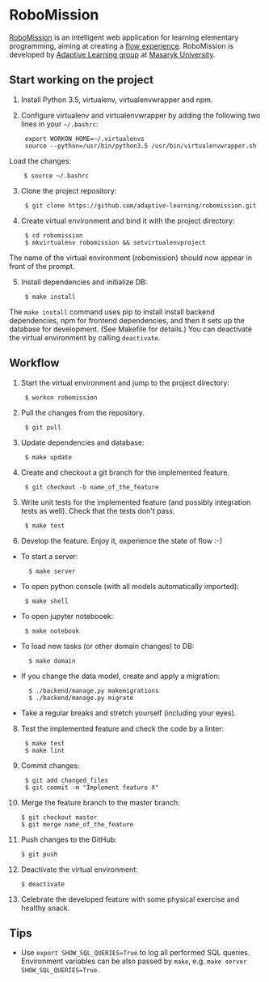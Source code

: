 # RoboMission
[RoboMission][1] is an intelligent web application for learning elementary programming,
aiming at creating a [flow experience][2].
RoboMission is developed by [Adaptive Learning group][3]
at [Masaryk University][4].

  [1]: https://en.staging.robomise.cz/
  [2]: https://en.wikipedia.org/wiki/Flow_(psychology)
  [3]: http://www.fi.muni.cz/adaptivelearning/
  [4]: https://www.muni.cz/en

## Start working on the project

1. Install Python 3.5, virtualenv, virtualenvwrapper and npm.

2. Configure virtualenv and virtualenvwrapper by adding the following two lines in your `~/.bashrc`:

        export WORKON_HOME=~/.virtualenvs
        source --python=/usr/bin/python3.5 /usr/bin/virtualenvwrapper.sh

  Load the changes:

        $ source ~/.bashrc

3. Clone the project repository:

        $ git clone https://github.com/adaptive-learning/robomission.git

4. Create virtual environment and bind it with the project directory:

        $ cd robomission
        $ mkvirtualenv robomission && setvirtualenvproject

  The name of the virtual environment (robomission) should now appear in front of the prompt.

5. Install dependencies and initialize DB:

        $ make install

  The `make install` command uses pip to install install backend dependencies,
  npm for frontend dependencies,
  and then it sets up the database for development. (See Makefile for details.)
  You can deactivate the virtual environment by calling `deactivate`.

## Workflow

1. Start the virtual environment and jump to the project directory:

        $ workon robomission

2. Pull the changes from the repository.

        $ git pull

3. Update dependencies and database:

        $ make update

4. Create and checkout a git branch for the implemented feature.

        $ git checkout -b name_of_the_feature

5. Write unit tests for the implemented feature (and possibly integration tests as well).
  Check that the tests don't pass.

        $ make test

6. Develop the feature. Enjoy it, experience the state of flow :-)

  * To start a server:

          $ make server

  *  To open python console (with all models automatically imported):

          $ make shell

  *  To open jupyter notebooek:

          $ make notebook

  * To load new tasks (or other domain changes) to DB:

          $ make domain

  * If you change the data model, create and apply a migration:

          $ ./backend/manage.py makemigrations
          $ ./backend/manage.py migrate

  * Take a regular breaks and stretch yourself (including your eyes).

8. Test the implemented feature and check the code by a linter:

        $ make test
        $ make lint

9. Commit changes:

        $ git add changed_files
        $ git commit -m "Implement feature X"

10. Merge the feature branch to the master branch:

        $ git checkout master
        $ git merge name_of_the_feature

11. Push changes to the GitHub:

        $ git push

12. Deactivate the virtual environment:

        $ deactivate

13. Celebrate the developed feature with some physical exercise and healthy snack.


## Tips

* Use `export SHOW_SQL_QUERIES=True` to log all performed SQL queries.
  Environment variables can be also passed by `make`, e.g. `make server SHOW_SQL_QUERIES=True`.
